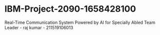 # IBM-Project-2090-1658428100
Real-Time Communication System Powered by AI for Specially Abled
Team Leader -  raj kumar - 211519106013
